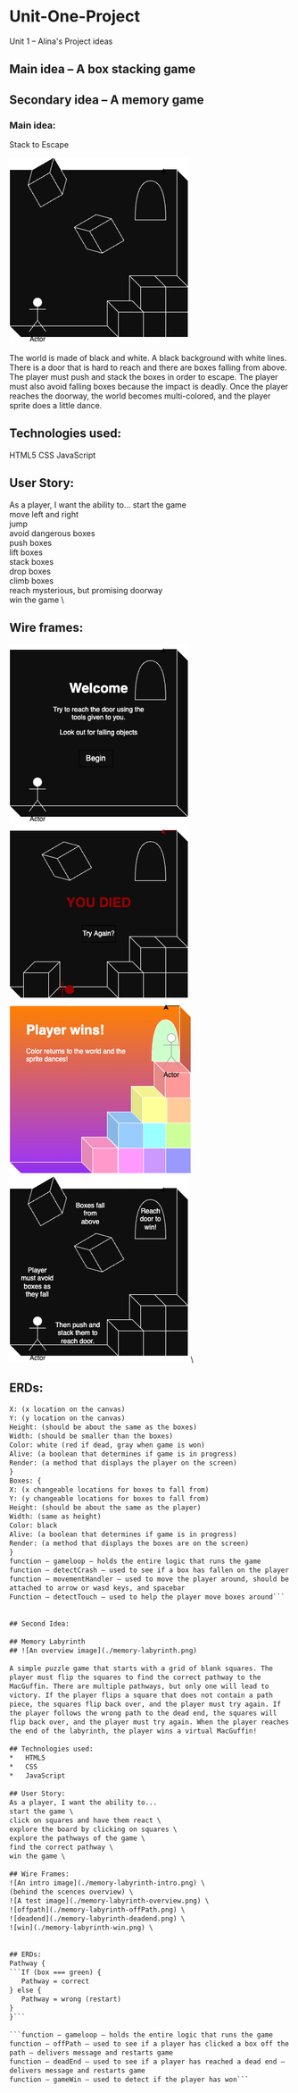 # Unit-One-Project
Unit 1 – Alina's Project ideas
## Main idea – A box stacking game
## Secondary idea – A memory game


### Main idea:
Stack to Escape

![A reference image](/stack-game-reference%20image.png)


The world is made of black and white. A black background with white lines. There is a door that is hard to reach and there are boxes falling from above. The player must push and stack the boxes in order to escape. The player must also avoid falling boxes because the impact is deadly. Once the player reaches the doorway, the world becomes multi-colored, and the player sprite does a little dance.

## Technologies used:
HTML5
CSS
JavaScript

## User Story:
 As a player, I want the ability to...
start the game \
move left and right \
jump \
avoid dangerous boxes \
push boxes \
lift boxes \
stack boxes \
drop boxes \
climb boxes \
reach mysterious, but promising doorway \
win the game \

## Wire frames:
![An intro image](./stack-game-wireframe-intro.png) \
![An image of death](./stack-game-wireframe-loss.png) \
![An image of winning](./stack-game-wireframe-win.png) \
![An overview](./stack-game-wireframe.png) \

## ERDs:
```Player: {
X: (x location on the canvas)
Y: (y location on the canvas)
Height: (should be about the same as the boxes)
Width: (should be smaller than the boxes)
Color: white (red if dead, gray when game is won)
Alive: (a boolean that determines if game is in progress)
Render: (a method that displays the player on the screen)
}
Boxes: {
X: (x changeable locations for boxes to fall from) 
Y: (y changeable locations for boxes to fall from)
Height: (should be about the same as the player)
Width: (same as height)
Color: black
Alive: (a boolean that determines if game is in progress)
Render: (a method that displays the boxes are on the screen)
}
function – gameloop – holds the entire logic that runs the game
function – detectCrash – used to see if a box has fallen on the player
function – movementHandler – used to move the player around, should be attached to arrow or wasd keys, and spacebar
Function – detectTouch – used to help the player move boxes around```

 
## Second Idea:

## Memory Labyrinth
## ![An overview image](./memory-labyrinth.png)

A simple puzzle game that starts with a grid of blank squares. The player must flip the squares to find the correct pathway to the MacGuffin. There are multiple pathways, but only one will lead to victory. If the player flips a square that does not contain a path piece, the squares flip back over, and the player must try again. If the player follows the wrong path to the dead end, the squares will flip back over, and the player must try again. When the player reaches the end of the labyrinth, the player wins a virtual MacGuffin!

## Technologies used:
*   HTML5
*   CSS
*   JavaScript

## User Story:
As a player, I want the ability to...
start the game \
click on squares and have them react \
explore the board by clicking on squares \
explore the pathways of the game \
find the correct pathway \
win the game \

## Wire Frames:
![An intro image](./memory-labyrinth-intro.png) \
(behind the scences overview) \
![A test image](./memory-labyrinth-overview.png) \
![offpath](./memory-labyrinth-offPath.png) \
![deadend](./memory-labyrinth-deadend.png) \
![win](./memory-labyrinth-win.png) \


## ERDs:
Pathway {
```If (box === green) {
   Pathway = correct
} else {
   Pathway = wrong (restart)
}
}```

```function – gameloop – holds the entire logic that runs the game
function – offPath – used to see if a player has clicked a box off the path – delivers message and restarts game
function – deadEnd – used to see if a player has reached a dead end – delivers message and restarts game
function – gameWin – used to detect if the player has won```


